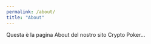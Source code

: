 ```yaml
---
permalink: /about/
title: "About"
---
```


Questa è la pagina About del nostro sito Crypto Poker...
